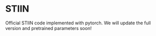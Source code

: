 # STIIN
Official STIIN code implemented with pytorch.
We will update the full version and pretrained parameters soon!
